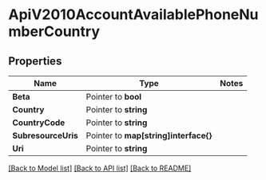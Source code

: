 # ApiV2010AccountAvailablePhoneNumberCountry

## Properties
Name | Type | Notes
------------ | ------------- | -------------
**Beta** | Pointer to **bool** | 
**Country** | Pointer to **string** | 
**CountryCode** | Pointer to **string** | 
**SubresourceUris** | Pointer to **map[string]interface{}** | 
**Uri** | Pointer to **string** | 

[[Back to Model list]](../README.md#documentation-for-models) [[Back to API list]](../README.md#documentation-for-api-endpoints) [[Back to README]](../README.md)


